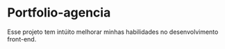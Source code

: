 # Portfolio-agencia
Esse projeto tem intúito melhorar minhas habilidades no desenvolvimento front-end.
